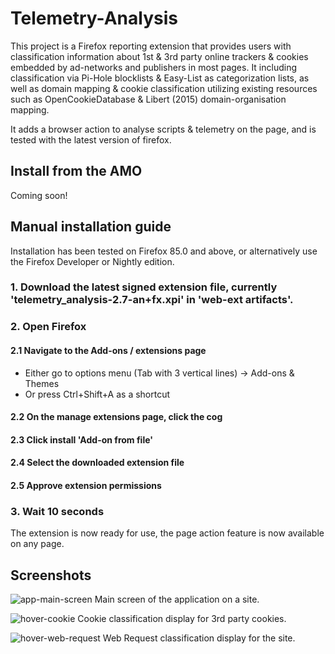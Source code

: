 # Telemetry-Analysis

This project is a  Firefox reporting extension that provides users 
with classification information about 1st & 3rd party
online trackers & cookies embedded by ad-networks and publishers in most pages.
It including classification via Pi-Hole blocklists & Easy-List as categorization lists, as well as domain
mapping & cookie classification utilizing existing resources such as OpenCookieDatabase & Libert (2015) domain-organisation mapping.

It adds a browser action to analyse scripts &amp; telemetry on the page, and is tested with the latest version of firefox.

## Install from the AMO
Coming soon!

## Manual installation guide
Installation has been tested on Firefox 85.0 and above, or alternatively use the Firefox Developer or Nightly edition.
### 1. Download the latest signed extension file, currently 'telemetry_analysis-2.7-an+fx.xpi' in 'web-ext artifacts'.
### 2. Open Firefox
#### 2.1 Navigate to the Add-ons / extensions page
- Either go to options menu (Tab with 3 vertical lines) -> Add-ons & Themes
- Or press Ctrl+Shift+A as a shortcut
#### 2.2 On the manage extensions page, click the cog
#### 2.3 Click install 'Add-on from file'
#### 2.4 Select the downloaded extension file
#### 2.5 Approve extension permissions
### 3. Wait 10 seconds

The extension is now ready for use, the page action feature is now available on any page.

## Screenshots
![app-main-screen](https://user-images.githubusercontent.com/54142191/121823223-c3171880-cc9b-11eb-9ac1-071235b0e8df.png)
Main screen of the application on a site.

![hover-cookie](https://user-images.githubusercontent.com/54142191/121823227-cc07ea00-cc9b-11eb-840f-5a21df236c26.png)
Cookie classification display for 3rd party cookies.

![hover-web-request](https://user-images.githubusercontent.com/54142191/121823229-d32ef800-cc9b-11eb-8437-61b1047316cc.png)
Web Request classification display for the site.
